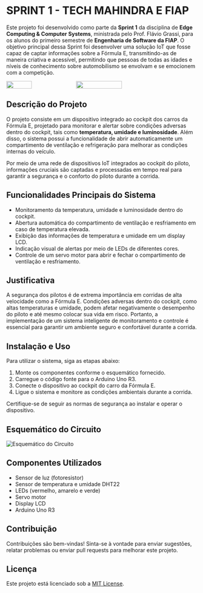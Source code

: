 # SPRINT 1 - TECH MAHINDRA E FIAP

Este projeto foi desenvolvido como parte da __Sprint 1__ da disciplina de __Edge Computing & Computer Systems__, ministrada pelo Prof. Flávio Grassi, para os alunos do primeiro semestre de __Engenharia de Software da FIAP__. O objetivo principal dessa Sprint foi desenvolver uma solução IoT que fosse capaz de captar informações sobre a Fórmula E, transmitindo-as de maneira criativa e acessível, permitindo que pessoas de todas as idades e níveis de conhecimento sobre automobilismo se envolvam e se emocionem com a competição.

<div style="display: flex; justify-content: space-between;">
  <img src="https://e-formula.news/files/e-formel/uploads/_NEWS/2023/12%20Dezember/Mahindra%20Livery/Mahindra-Livery-Formula-E-Season-2024.jpg" width="36.5%">
  <img src="https://mms.businesswire.com/media/20210709005496/pt/890318/22/New_Tech_M_Logo_High-res_square.jpg" width="49%" style="margin-right: auto;">
</div>

## Descrição do Projeto

O projeto consiste em um dispositivo integrado ao cockpit dos carros da Fórmula E, projetado para monitorar e alertar sobre condições adversas dentro do cockpit, tais como __temperatura, umidade e luminosidade__. Além disso, o sistema possui a funcionalidade de abrir automaticamente um compartimento de ventilação e refrigeração para melhorar as condições internas do veículo.

Por meio de uma rede de dispositivos IoT integrados ao cockpit do piloto, informações cruciais são captadas e processadas em tempo real para garantir a segurança e o conforto do piloto durante a corrida.

## Funcionalidades Principais do Sistema

- Monitoramento da temperatura, umidade e luminosidade dentro do cockpit.
- Abertura automática do compartimento de ventilação e resfriamento em caso de temperatura elevada.
- Exibição das informações de temperatura e umidade em um display LCD.
- Indicação visual de alertas por meio de LEDs de diferentes cores.
- Controle de um servo motor para abrir e fechar o compartimento de ventilação e resfriamento.

## Justificativa

A segurança dos pilotos é de extrema importância em corridas de alta velocidade como a Fórmula E. Condições adversas dentro do cockpit, como altas temperaturas e umidade, podem afetar negativamente o desempenho do piloto e até mesmo colocar sua vida em risco. Portanto, a implementação de um sistema inteligente de monitoramento e controle é essencial para garantir um ambiente seguro e confortável durante a corrida.

## Instalação e Uso

Para utilizar o sistema, siga as etapas abaixo:

1. Monte os componentes conforme o esquemático fornecido.
2. Carregue o código fonte para o Arduino Uno R3.
3. Conecte o dispositivo ao cockpit do carro da Fórmula E.
4. Ligue o sistema e monitore as condições ambientais durante a corrida.

Certifique-se de seguir as normas de segurança ao instalar e operar o dispositivo.

## Esquemático do Circuito

![Esquemático do Circuito](circuit_diagram.png)

## Componentes Utilizados

- Sensor de luz (fotoresistor)
- Sensor de temperatura e umidade DHT22
- LEDs (vermelho, amarelo e verde)
- Servo motor
- Display LCD
- Arduino Uno R3

## Contribuição

Contribuições são bem-vindas! Sinta-se à vontade para enviar sugestões, relatar problemas ou enviar pull requests para melhorar este projeto.

## Licença

Este projeto está licenciado sob a [MIT License](LICENSE).


